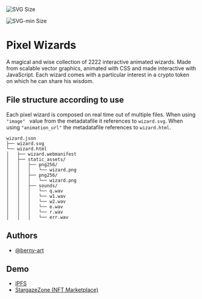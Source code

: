 ![SVG Size](https://img.shields.io/badge/SVG%20Size-61kb-brightgreen)

![SVG-min Size](https://img.shields.io/badge/SVG--min%20Size-45kb-brightgreen)

# Pixel Wizards

A magical and wise collection of 2222 interactive animated wizards. Made from scalable vector graphics, animated with CSS and made interactive with JavaScript. Each wizard comes with a particular interest in a crypto token on which he can share his wisdom.

## File structure according to use
Each pixel wizard is composed on real time out of multiple files. When using `"image" ` value from the metadatafile it references to `wizard.svg`. When using `"animation_url"` the metadatafile references to `wizard.html`.
```
wizard.json
├── wizard.svg
└── wizard.html
│   ├── wizard.webmanifest
│   ├── static_assets/
│   │   ├── png256/
│   │   │   └── wizard.png
│   │   ├── png256/
│   │   │   └── wizard.png
│   │   ├── sounds/
│   │   │   └── q.wav
│   │   │   └── w1.wav
│   │   │   └── w2.wav
│   │   │   └── e.wav
│   │   │   └── r.wav
│   │   │   └── err.wav
```

## Authors

- [@berny-art](https://www.github.com/berny-art)


## Demo

- [IPFS](https://ipfs.io/ipfs/bafybeidwo4kicq35xnvmbaynl334uif26phmmk63sxncn76rhkyyo4ll6i/2222.html)
- [StargazeZone (NFT Marketplace)](https://www.stargaze.zone/m/pixelwizards)